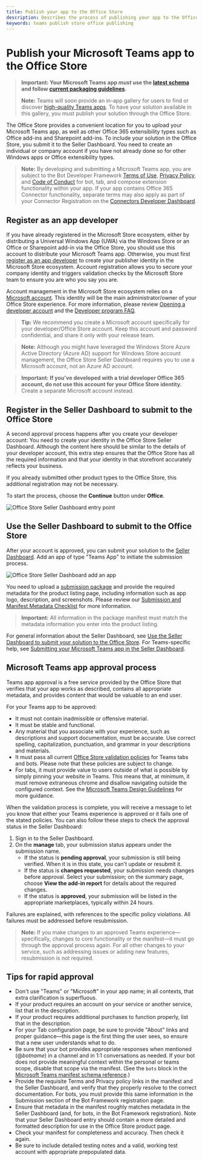```yaml
---
title: Publish your app to the Office Store
description: Describes the process of publishing your app to the Office Store
keywords: teams publish store office publishing
---
```


# Publish your Microsoft Teams app to the Office Store

>**Important: Your Microsoft Teams app *must* use the [latest schema](~/reference/schema/manifest-schema) and follow [current packaging guidelines](~/publishing/apps-package).**
>
>**Note:** Teams will soon provide an in-app gallery for users to find or discover [high-quality Teams apps](http://aka.ms/microsoftteamsdesignguidelines). To have your solution available in this gallery, you must publish your solution through the Office Store.

The Office Store provides a convenient location for you to upload your Microsoft Teams app, as well as other Office 365 extensibility types such as Office add-ins and Sharepoint add-ins. To include your solution in the Office Store, you submit it to the Seller Dashboard. You need to create an individual or company account if you have not already done so for other Windows apps or Office extensibility types.

>**Note:** By developing and submitting a Microsoft Teams app, you are subject to the Bot Developer Framework [Terms of Use](https://aka.ms/bf-terms), [Privacy Policy](https://aka.ms/bf-privacy), and [Code of Conduct](https://aka.ms/bf-conduct) for bot, tab, and compose extension functionality within your app. If your app contains Office 365 Connector functionality, separate terms may also apply as part of your Connector Registration on the [Connectors Developer Dashboard](https://aka.ms/publishconnector).

## Register as an app developer

If you have already registered in the Microsoft Store ecosystem, either by distributing a Universal Windows App (UWA) via the Windows Store or an Office or Sharepoint add-in via the Office Store, you should use this account to distribute your Microsoft Teams app. Otherwise, you must first [register as an app developer](https://developer.microsoft.com/en-us/store/register) to create your publisher identity in the Microsoft Store ecosystem. Account registration allows you to secure your company identity and triggers validation checks by the Microsoft Store team to ensure you are who you say you are.

Account management in the Microsoft Store ecosystem relies on a [Microsoft account](https://account.microsoft.com/account). This identity will be the main administrator/owner of your Office Store experience. For more information, please review [Opening a developer account](https://docs.microsoft.com/en-us/windows/uwp/publish/opening-a-developer-account) and the [Developer program FAQ](https://developer.microsoft.com/en-us/store/register/faq).

>**Tip:** We recommend you create a Microsoft account specifically for your developer/Office Store account. Keep this account and password confidential, and share it only with your release team.

>**Note:** Although you might have leveraged the Windows Store Azure Active Directory (Azure AD) support for Windows Store account management, the Office Store Seller Dashboard requires you to use a Microsoft account, not an Azure AD account.

>**Important: If you've developed with a trial developer Office 365 account, do not use this account for your Office Store identity.** Create a separate Microsoft account instead.

## Register in the Seller Dashboard to submit to the Office Store

A second approval process happens after you create your developer account: You need to create your identity in the Office Store Seller Dashboard. Although the content here should be similar to the details of your developer account, this extra step ensures that the Office Store has all the required information and that your identity in that storefront accurately reflects your business.

If you already submitted other product types to the Office Store, this additional registration may not be necessary.

To start the process, choose the **Continue** button under **Office**.

![Office Store Seller Dashboard entry point](~/assets/images/submission/sellerdashboardofficeentry.png)

## Use the Seller Dashboard to submit to the Office Store

After your account is approved, you can submit your solution to the [Seller Dashboard](http://go.microsoft.com/fwlink/?LinkId=248605).  Add an app of type "Teams App" to initiate the submission process.

![Office Store Seller Dashboard add an app](~/assets/images/submission/sellerdashboardaddapp.png)

You need to upload a [submission package](~/publishing/apps-package) and provide the required metadata for the product listing page, including information such as app logo, description, and screenshots. Please review our [Submission and Manifest Metadata Checklist](~/publishing/office-store-checklist) for more information.

>**Important:** All information in the package manifest must match the metadata information you enter into the product listing.

For general information about the Seller Dashboard, see [Use the Seller Dashboard to submit your solution to the Office Store](https://dev.office.com/officestore/docs/use-the-seller-dashboard-to-submit-to-the-office-store). For Teams-specific help, see [Submitting your Microsoft Teams app in the Seller Dashboard](~/publishing/office-store-guidance).

## Microsoft Teams app approval process

Teams app approval is a free service provided by the Office Store that verifies that your app works as described, contains all appropriate metadata, and provides content that would be valuable to an end user.

For your Teams app to be approved:

* It must not contain inadmissible or offensive material.
* It must be stable and functional.
* Any material that you associate with your experience, such as descriptions and support documentation, must be accurate. Use correct spelling, capitalization, punctuation, and grammar in your descriptions and materials.
* It must pass all current [Office Store validation policies](https://dev.office.com/officestore/docs/validation-policies) for Teams tabs and bots. Please note that these policies are subject to change.
* For tabs, it must provide value to users outside of what is possible by simply pinning your website in Teams. This means that, at minimum, it must remove extraneous chrome and disallow navigating outside the configured context. See the [Microsoft Teams Design Guidelines](https://aka.ms/microsoftteamsdesignguidelines) for more guidance.

When the validation process is complete, you will receive a message to let you know that either your Teams experience is approved or it fails one of the stated policies.  You can also follow these steps to check the approval status in the Seller Dashboard:

1. Sign in to the Seller Dashboard.
2. On the **manage** tab, your submission status appears under the submission name.
   * If the status is **pending approval**, your submission is still being verified. When it is in this state, you can't update or resubmit it.
   * If the status is **changes requested**, your submission needs changes before approval. Select your submission; on the summary page, choose **View the add-in report** for details about the required changes.
   * If the status is **approved**, your submission will be listed in the appropriate marketplaces, typically within 24 hours.

Failures are explained, with references to the specific policy violations. All failures must be addressed before resubmission.

>**Note:** If you make changes to an approved Teams experience—specifically, changes to core functionality or the manifest—it must go through the approval process again. For all other changes to your service, such as addressing issues or adding new features, resubmission is not required.

## Tips for rapid approval

* Don't use "Teams" or "Microsoft" in your app name; in all contexts, that extra clarification is superfluous.
* If your product requires an account on your service or another service, list that in the description.
* If your product requires additional purchases to function properly, list that in the description.
* For your Tab configuration page, be sure to provide "About" links and proper guidance—this page is the first thing the user sees, so ensure that a new user understands what to do.
* Be sure that your bot provides appropriate responses when mentioned (@*botname*) in a channel and in 1:1 conversations as needed. If your bot does not provide meaningful context within the personal or teams scope, disable that scope via the manifest. (See the `bots` block in the [Microsoft Teams manifest schema reference](~/reference/schema/manifest-schema#bots).)
* Provide the requisite Terms and Privacy policy links in the manifest and the Seller Dashboard, and verify that they properly resolve to the correct documentation. For bots, you must provide this same information in the Submission section of the Bot Framework registration page.
* Ensure that metadata in the manifest roughly matches metadata in the Seller Dashboard (and, for bots, in the Bot Framework registration). Note that your Seller Dashboard entry should contain a more detailed and formatted description for use in the Office Store product page.
* Check your manifest for completeness and accuracy. Then check it again.
* Be sure to include detailed testing notes and a valid, working test account with appropriate prepopulated data.
